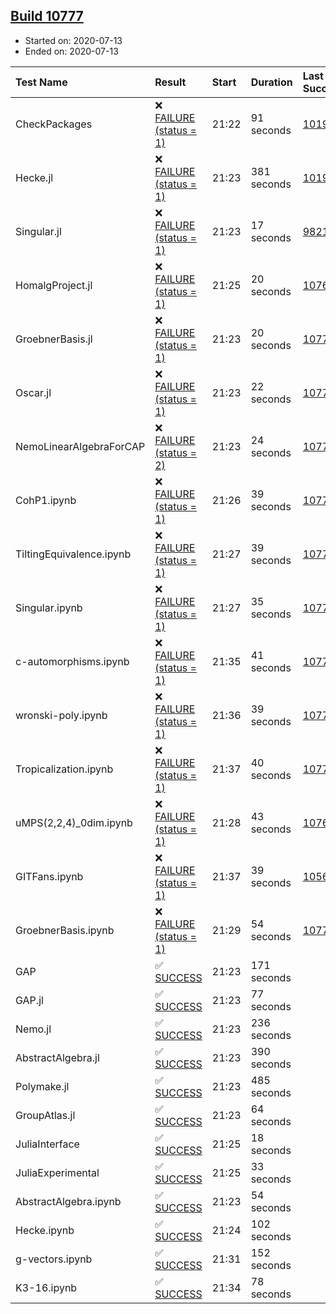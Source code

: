 ## [Build 10777](https://oscarci.mathematik.uni-kl.de/job/oscar/10777/)

* Started on: 2020-07-13
* Ended on: 2020-07-13

| Test Name    | Result | Start | Duration | Last Success | First Failure |
|:-------------|:-------|:------|:---------|:-------------|:--------------|
| CheckPackages | ❌ [FAILURE (status = 1)](https://oscarci.mathematik.uni-kl.de/job/oscar/10777/artifact/logs/build-10777/CheckPackages.log) | 21:22 | 91 seconds | [10197](https://oscarci.mathematik.uni-kl.de/job/oscar/10197/) | [10198](https://oscarci.mathematik.uni-kl.de/job/oscar/10198/) |
| Hecke.jl | ❌ [FAILURE (status = 1)](https://oscarci.mathematik.uni-kl.de/job/oscar/10777/artifact/logs/build-10777/Hecke.jl.log) | 21:23 | 381 seconds | [10197](https://oscarci.mathematik.uni-kl.de/job/oscar/10197/) | [10198](https://oscarci.mathematik.uni-kl.de/job/oscar/10198/) |
| Singular.jl | ❌ [FAILURE (status = 1)](https://oscarci.mathematik.uni-kl.de/job/oscar/10777/artifact/logs/build-10777/Singular.jl.log) | 21:23 | 17 seconds | [9821](https://oscarci.mathematik.uni-kl.de/job/oscar/9821/) | [9822](https://oscarci.mathematik.uni-kl.de/job/oscar/9822/) |
| HomalgProject.jl | ❌ [FAILURE (status = 1)](https://oscarci.mathematik.uni-kl.de/job/oscar/10777/artifact/logs/build-10777/HomalgProject.jl.log) | 21:25 | 20 seconds | [10765](https://oscarci.mathematik.uni-kl.de/job/oscar/10765/) | [10766](https://oscarci.mathematik.uni-kl.de/job/oscar/10766/) |
| GroebnerBasis.jl | ❌ [FAILURE (status = 1)](https://oscarci.mathematik.uni-kl.de/job/oscar/10777/artifact/logs/build-10777/GroebnerBasis.jl.log) | 21:23 | 20 seconds | [10776](https://oscarci.mathematik.uni-kl.de/job/oscar/10776/) | [10777](https://oscarci.mathematik.uni-kl.de/job/oscar/10777/) |
| Oscar.jl | ❌ [FAILURE (status = 1)](https://oscarci.mathematik.uni-kl.de/job/oscar/10777/artifact/logs/build-10777/Oscar.jl.log) | 21:23 | 22 seconds | [10776](https://oscarci.mathematik.uni-kl.de/job/oscar/10776/) | [10777](https://oscarci.mathematik.uni-kl.de/job/oscar/10777/) |
| NemoLinearAlgebraForCAP | ❌ [FAILURE (status = 2)](https://oscarci.mathematik.uni-kl.de/job/oscar/10777/artifact/logs/build-10777/NemoLinearAlgebraForCAP.log) | 21:23 | 24 seconds | [10776](https://oscarci.mathematik.uni-kl.de/job/oscar/10776/) | [10777](https://oscarci.mathematik.uni-kl.de/job/oscar/10777/) |
| CohP1.ipynb | ❌ [FAILURE (status = 1)](https://oscarci.mathematik.uni-kl.de/job/oscar/10777/artifact/logs/build-10777/CohP1.ipynb.log) | 21:26 | 39 seconds | [10776](https://oscarci.mathematik.uni-kl.de/job/oscar/10776/) | [10777](https://oscarci.mathematik.uni-kl.de/job/oscar/10777/) |
| TiltingEquivalence.ipynb | ❌ [FAILURE (status = 1)](https://oscarci.mathematik.uni-kl.de/job/oscar/10777/artifact/logs/build-10777/TiltingEquivalence.ipynb.log) | 21:27 | 39 seconds | [10776](https://oscarci.mathematik.uni-kl.de/job/oscar/10776/) | [10777](https://oscarci.mathematik.uni-kl.de/job/oscar/10777/) |
| Singular.ipynb | ❌ [FAILURE (status = 1)](https://oscarci.mathematik.uni-kl.de/job/oscar/10777/artifact/logs/build-10777/Singular.ipynb.log) | 21:27 | 35 seconds | [10776](https://oscarci.mathematik.uni-kl.de/job/oscar/10776/) | [10777](https://oscarci.mathematik.uni-kl.de/job/oscar/10777/) |
| c-automorphisms.ipynb | ❌ [FAILURE (status = 1)](https://oscarci.mathematik.uni-kl.de/job/oscar/10777/artifact/logs/build-10777/c-automorphisms.ipynb.log) | 21:35 | 41 seconds | [10776](https://oscarci.mathematik.uni-kl.de/job/oscar/10776/) | [10777](https://oscarci.mathematik.uni-kl.de/job/oscar/10777/) |
| wronski-poly.ipynb | ❌ [FAILURE (status = 1)](https://oscarci.mathematik.uni-kl.de/job/oscar/10777/artifact/logs/build-10777/wronski-poly.ipynb.log) | 21:36 | 39 seconds | [10776](https://oscarci.mathematik.uni-kl.de/job/oscar/10776/) | [10777](https://oscarci.mathematik.uni-kl.de/job/oscar/10777/) |
| Tropicalization.ipynb | ❌ [FAILURE (status = 1)](https://oscarci.mathematik.uni-kl.de/job/oscar/10777/artifact/logs/build-10777/Tropicalization.ipynb.log) | 21:37 | 40 seconds | [10776](https://oscarci.mathematik.uni-kl.de/job/oscar/10776/) | [10777](https://oscarci.mathematik.uni-kl.de/job/oscar/10777/) |
| uMPS(2,2,4)_0dim.ipynb | ❌ [FAILURE (status = 1)](https://oscarci.mathematik.uni-kl.de/job/oscar/10777/artifact/logs/build-10777/uMPS-2-2-4-_0dim.ipynb.log) | 21:28 | 43 seconds | [10765](https://oscarci.mathematik.uni-kl.de/job/oscar/10765/) | [10766](https://oscarci.mathematik.uni-kl.de/job/oscar/10766/) |
| GITFans.ipynb | ❌ [FAILURE (status = 1)](https://oscarci.mathematik.uni-kl.de/job/oscar/10777/artifact/logs/build-10777/GITFans.ipynb.log) | 21:37 | 39 seconds | [10566](https://oscarci.mathematik.uni-kl.de/job/oscar/10566/) | [10567](https://oscarci.mathematik.uni-kl.de/job/oscar/10567/) |
| GroebnerBasis.ipynb | ❌ [FAILURE (status = 1)](https://oscarci.mathematik.uni-kl.de/job/oscar/10777/artifact/logs/build-10777/GroebnerBasis.ipynb.log) | 21:29 | 54 seconds | [10776](https://oscarci.mathematik.uni-kl.de/job/oscar/10776/) | [10777](https://oscarci.mathematik.uni-kl.de/job/oscar/10777/) |
| GAP | ✅ [SUCCESS](https://oscarci.mathematik.uni-kl.de/job/oscar/10777/artifact/logs/build-10777/GAP.log) | 21:23 | 171 seconds |  |  |
| GAP.jl | ✅ [SUCCESS](https://oscarci.mathematik.uni-kl.de/job/oscar/10777/artifact/logs/build-10777/GAP.jl.log) | 21:23 | 77 seconds |  |  |
| Nemo.jl | ✅ [SUCCESS](https://oscarci.mathematik.uni-kl.de/job/oscar/10777/artifact/logs/build-10777/Nemo.jl.log) | 21:23 | 236 seconds |  |  |
| AbstractAlgebra.jl | ✅ [SUCCESS](https://oscarci.mathematik.uni-kl.de/job/oscar/10777/artifact/logs/build-10777/AbstractAlgebra.jl.log) | 21:23 | 390 seconds |  |  |
| Polymake.jl | ✅ [SUCCESS](https://oscarci.mathematik.uni-kl.de/job/oscar/10777/artifact/logs/build-10777/Polymake.jl.log) | 21:23 | 485 seconds |  |  |
| GroupAtlas.jl | ✅ [SUCCESS](https://oscarci.mathematik.uni-kl.de/job/oscar/10777/artifact/logs/build-10777/GroupAtlas.jl.log) | 21:23 | 64 seconds |  |  |
| JuliaInterface | ✅ [SUCCESS](https://oscarci.mathematik.uni-kl.de/job/oscar/10777/artifact/logs/build-10777/JuliaInterface.log) | 21:25 | 18 seconds |  |  |
| JuliaExperimental | ✅ [SUCCESS](https://oscarci.mathematik.uni-kl.de/job/oscar/10777/artifact/logs/build-10777/JuliaExperimental.log) | 21:25 | 33 seconds |  |  |
| AbstractAlgebra.ipynb | ✅ [SUCCESS](https://oscarci.mathematik.uni-kl.de/job/oscar/10777/artifact/logs/build-10777/AbstractAlgebra.ipynb.log) | 21:23 | 54 seconds |  |  |
| Hecke.ipynb | ✅ [SUCCESS](https://oscarci.mathematik.uni-kl.de/job/oscar/10777/artifact/logs/build-10777/Hecke.ipynb.log) | 21:24 | 102 seconds |  |  |
| g-vectors.ipynb | ✅ [SUCCESS](https://oscarci.mathematik.uni-kl.de/job/oscar/10777/artifact/logs/build-10777/g-vectors.ipynb.log) | 21:31 | 152 seconds |  |  |
| K3-16.ipynb | ✅ [SUCCESS](https://oscarci.mathematik.uni-kl.de/job/oscar/10777/artifact/logs/build-10777/K3-16.ipynb.log) | 21:34 | 78 seconds |  |  |
